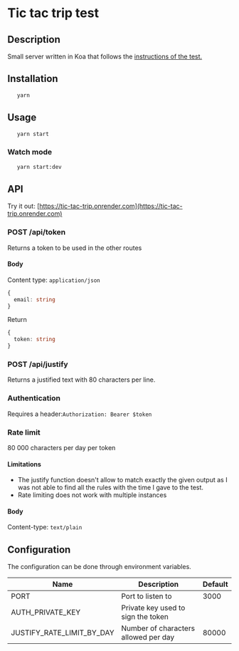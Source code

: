 # Tic tac trip test

## Description

Small server written in Koa that follows the [instructions of the test.](https://tictactrip.notion.site/Back-46162bfe474248f4b79672979efcc379)


## Installation
    
```bash
   yarn
```

## Usage

```bash
   yarn start
```

### Watch mode
```bash
   yarn start:dev
```

## API

Try it out: [https://tic-tac-trip.onrender.com](https://tic-tac-trip.onrender.com)

### POST /api/token

Returns a token to be used in the other routes

#### Body

Content type: `application/json`

```ts
{
  email: string
}
```

Return

```ts
{ 
  token: string
}
```

### POST /api/justify

Returns a justified text with 80 characters per line.

### Authentication

Requires a header:`Authorization: Bearer $token`

### Rate limit

80 000 characters per day per token

#### Limitations
* The justify function doesn't allow to match exactly the given output as I was not able to find all the rules with the time I gave to the test.
* Rate limiting does not work with multiple instances

#### Body

Content-type: `text/plain`


## Configuration

The configuration can be done through environment variables.

| Name                      | Description                          | Default |
|---------------------------|--------------------------------------|---------|
| PORT                      | Port to listen to                    | 3000    |
| AUTH_PRIVATE_KEY          | Private key used to sign the token   |         |
| JUSTIFY_RATE_LIMIT_BY_DAY | Number of characters allowed per day | 80000   |
